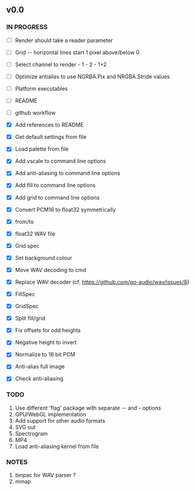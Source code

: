 ## v0.0

### IN PROGRESS
      
- [ ] Render should take a reader parameter
- [ ] Grid
      -- horizontal lines start 1 pixel above/below 0
- [ ] Select channel to render
      - 1
      - 2
      - 1+2
- [ ] Optimize antialias to use NGRBA.Pix and NRGBA.Stride values
- [ ] Platform executables
- [ ] README
- [ ] github workflow

- [x] Add references to README
- [x] Get default settings from file
- [x] Load palette from file
- [x] Add vscale to command line options
- [x] Add anti-aliasing to command line options
- [x] Add fill to command line options
- [x] Add grid to command line options
- [x] Convert PCM16 to float32 symmetrically
- [x] from/to
- [x] float32 WAV file
- [x] Grid spec
- [x] Set background colour
- [x] Move WAV decoding to cmd
- [x] Replace WAV decoder (cf. https://github.com/go-audio/wav/issues/8)
- [x] FillSpec
- [x] GridSpec
- [x] Split fill/grid
- [x] Fix offsets for odd heights
- [x] Negative height to invert
- [x] Normalize to 16 bit PCM
- [x] Anti-alias full image
- [x] Check anti-aliasing

### TODO

1. Use different 'flag' package with separate -- and - options
2. GPU/WebGL implementation
3. Add support for other audio formats
4. SVG out
5. Spectrogram
6. MP4
7. Load anti-aliasing kernel from file

### NOTES

1. binpac for WAV parser ?
2. mmap
